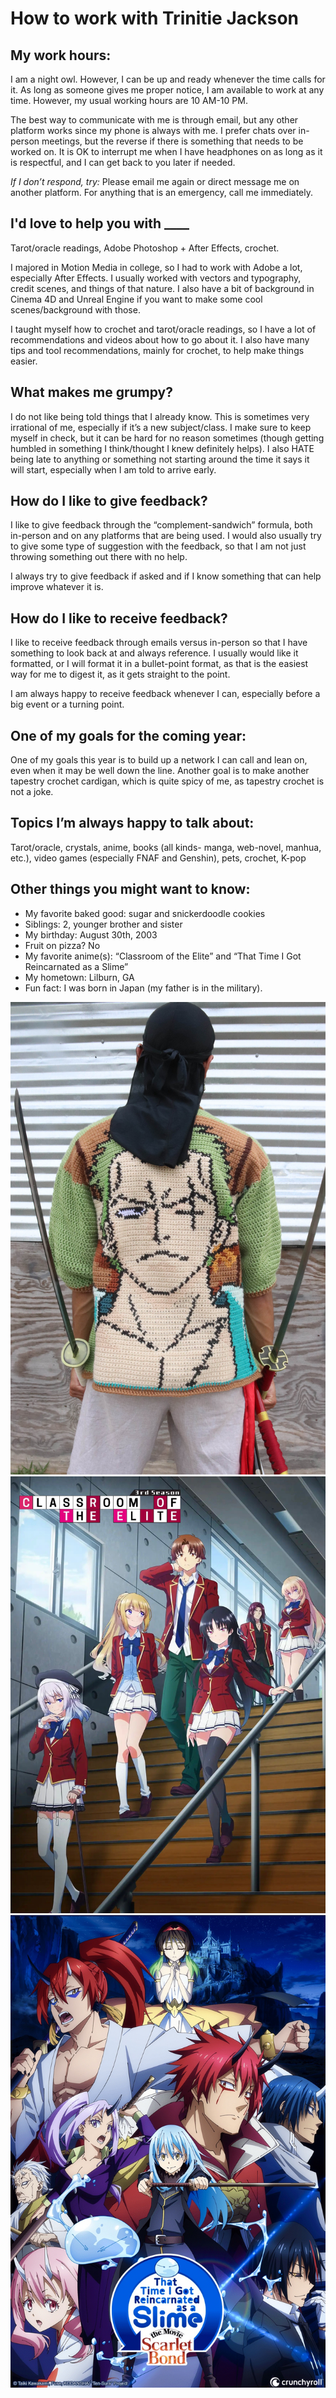 # How to work with Trinitie Jackson

## My work hours:

I am a night owl. However, I can be up and ready whenever the time calls for it. As long as someone gives me proper notice, I am available to work at any time. However, my usual working hours are 10 AM-10 PM. 

The best way to communicate with me is through email, but any other platform works since my phone is always with me. I prefer chats over in-person meetings, but the reverse if there is something that needs to be worked on. It is OK to interrupt me when I have headphones on as long as it is respectful, and I can get back to you later if needed.

*If I don’t respond, try:* Please email me again or direct message me on another platform. For anything that is an emergency, call me immediately.

## I'd love to help you with ____

Tarot/oracle readings, Adobe Photoshop + After Effects, crochet. 

I majored in Motion Media in college, so I had to work with Adobe a lot, especially After Effects. I usually worked with vectors and typography, credit scenes, and things of that nature. I also have a bit of background in Cinema 4D and Unreal Engine if you want to make some cool scenes/background with those.

I taught myself how to crochet and tarot/oracle readings, so I have a lot of recommendations and videos about how to go about it. I also have many tips and tool recommendations, mainly for crochet, to help make things easier. 

## What makes me grumpy?

I do not like being told things that I already know. This is sometimes very irrational of me, especially if it’s a new subject/class. I make sure to keep myself in check, but it can be hard for no reason sometimes (though getting humbled in something I think/thought I knew definitely helps). I also HATE being late to anything or something not starting around the time it says it will start, especially when I am told to arrive early. 

## How do I like to give feedback?

I like to give feedback through the “complement-sandwich” formula, both in-person and on any platforms that are being used. I would also usually try to give some type of suggestion with the feedback, so that I am not just throwing something out there with no help. 

I always try to give feedback if asked and if I know something that can help improve whatever it is.

## How do I like to receive feedback?

I like to receive feedback through emails versus in-person so that I have something to look back at and always reference. I usually would like it formatted, or I will format it in a bullet-point format, as that is the easiest way for me to digest it, as it gets straight to the point. 

I am always happy to receive feedback whenever I can, especially before a big event or a turning point. 

## One of my goals for the coming year:

One of my goals this year is to build up a network I can call and lean on, even when it may be well down the line. Another goal is to make another tapestry crochet cardigan, which is quite spicy of me, as tapestry crochet is not a joke.

## Topics I’m always happy to talk about:
Tarot/oracle, crystals, anime, books (all kinds- manga, web-novel, manhua, etc.), video games (especially FNAF and Genshin), pets, crochet, K-pop

## Other things you might want to know:

* My favorite baked good: sugar and snickerdoodle cookies
* Siblings: 2, younger brother and sister
* My birthday: August 30th, 2003
* Fruit on pizza? No
* My favorite anime(s): “Classroom of the Elite” and “That Time I Got Reincarnated as a Slime”
* My hometown: Lilburn, GA
* Fun fact: I was born in Japan (my father is in the military).


<img src="./images/tapestryOP.jpg" />
<img src="./images/eliteclassroom.jpg">
<img src="./images/slime.jpg">
